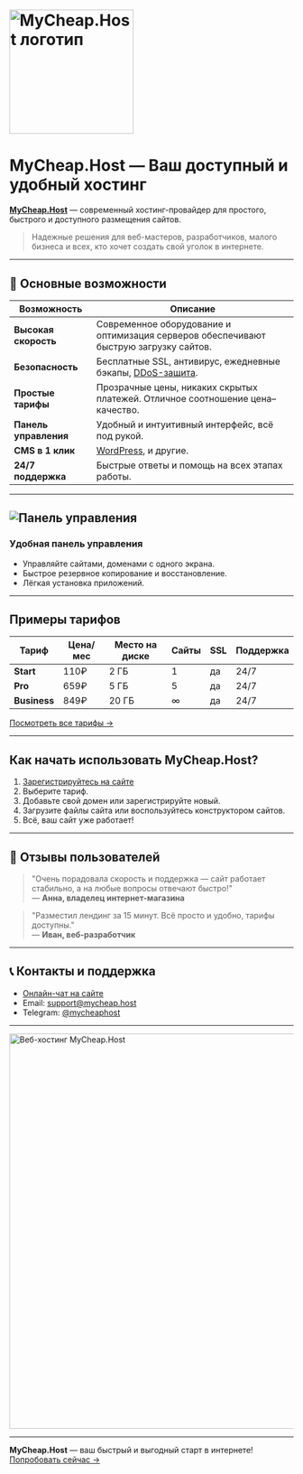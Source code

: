 # <img src="https://mycheap.host/static/logo-b.svg" alt="MyCheap.Host логотип" width="220"/>  
# MyCheap.Host — Ваш доступный и удобный хостинг

**[MyCheap.Host](https://mycheap.host)** — современный хостинг-провайдер для простого, быстрого и доступного размещения сайтов.  
> Надежные решения для веб-мастеров, разработчиков, малого бизнеса и всех, кто хочет создать свой уголок в интернете.

---

## 🚀 Основные возможности

| Возможность         | Описание                                                                  |
|---------------------|---------------------------------------------------------------------------|
| **Высокая скорость**    | Современное оборудование и оптимизация серверов обеспечивают быструю загрузку сайтов. |
| **Безопасность**        | Бесплатные SSL, антивирус, ежедневные бэкапы, [DDoS-защита](https://ru.wikipedia.org/wiki/DDoS).|
| **Простые тарифы**      | Прозрачные цены, никаких скрытых платежей. Отличное соотношение цена–качество. |
| **Панель управления**   | Удобный и интуитивный интерфейс, всё под рукой.                        |
| **CMS в 1 клик**        | [WordPress](https://wordpress.org/), и другие. |
| **24/7 поддержка**      | Быстрые ответы и помощь на всех этапах работы.                         |

---

## ![Панель управления](https://mycheap.host/static/dashboard/hosting-dashboard.png)  
### Удобная панель управления

- Управляйте сайтами, доменами с одного экрана.
- Быстрое резервное копирование и восстановление.
- Лёгкая установка приложений.

---

## Примеры тарифов

| Тариф      | Цена/мес | Место на диске | Сайты | SSL | Поддержка |
|------------|----------|----------------|-------|-----|-----------|
| **Start**  | 110₽      | 2 ГБ           | 1     | да  | 24/7      |
| **Pro**    | 659₽     | 5 ГБ           | 5     | да  | 24/7      |
| **Business**| 849₽    | 20 ГБ          | ∞     | да  | 24/7      |

[Посмотреть все тарифы →](https://mycheap.host/#pricing)

---

## Как начать использовать MyCheap.Host?

1. [Зарегистрируйтесь на сайте](https://mycheap.host)
2. Выберите тариф.
3. Добавьте свой домен или зарегистрируйте новый.
4. Загрузите файлы сайта или воспользуйтесь конструктором сайтов.
5. Всё, ваш сайт уже работает!

---

## 📝 Отзывы пользователей

> "Очень порадовала скорость и поддержка — сайт работает стабильно, а на любые вопросы отвечают быстро!"  
> — **Анна, владелец интернет-магазина**

> "Разместил лендинг за 15 минут. Всё просто и удобно, тарифы доступны."  
> — **Иван, веб-разработчик**

---

## 📞 Контакты и поддержка

- [Онлайн-чат на сайте](https://mycheap.host)
- Email: [support@mycheap.host](mailto:support@mycheap.host)
- Telegram: [@mycheaphost](https://t.me/mycheaphost)

---

<img src="https://mycheap.host/static/dashboard/web-hosting.png" alt="Веб-хостинг MyCheap.Host" width="700"/>

---

**MyCheap.Host** — ваш быстрый и выгодный старт в интернете!  
[Попробовать сейчас →](https://mycheap.host)
